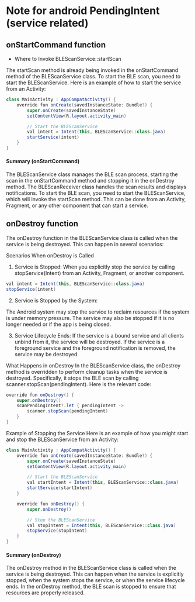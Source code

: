# Note for android PendingIntent (service related)

## onStartCommand function

- Where to Invoke BLEScanService::startScan

The startScan method is already being invoked in the onStartCommand method of the BLEScanService class. To start the BLE scan, you need to start the BLEScanService. Here is an example of how to start the service from an Activity:

```java
class MainActivity : AppCompatActivity() {
    override fun onCreate(savedInstanceState: Bundle?) {
        super.onCreate(savedInstanceState)
        setContentView(R.layout.activity_main)

        // Start the BLEScanService
        val intent = Intent(this, BLEScanService::class.java)
        startService(intent)
    }
}
```

#### Summary (onStartCommand)
The BLEScanService class manages the BLE scan process, starting the scan in the onStartCommand method and stopping it in the onDestroy method.
The BLEScanReceiver class handles the scan results and displays notifications.
To start the BLE scan, you need to start the BLEScanService, which will invoke the startScan method. This can be done from an Activity, Fragment, or any other component that can start a service.


## onDestroy function


The onDestroy function in the BLEScanService class is called when the service is being destroyed. This can happen in several scenarios:

Scenarios When onDestroy is Called
1. Service is Stopped:
When you explicitly stop the service by calling stopService(Intent) from an Activity, Fragment, or another component.

```java
val intent = Intent(this, BLEScanService::class.java)
stopService(intent)
```
2. Service is Stopped by the System:

The Android system may stop the service to reclaim resources if the system is under memory pressure.
The service may also be stopped if it is no longer needed or if the app is being closed.

3. Service Lifecycle Ends:
If the service is a bound service and all clients unbind from it, the service will be destroyed.
If the service is a foreground service and the foreground notification is removed, the service may be destroyed.

What Happens in onDestroy
In the BLEScanService class, the onDestroy method is overridden to perform cleanup tasks when the service is destroyed. Specifically, it stops the BLE scan by calling scanner.stopScan(pendingIntent).
Here is the relevant code:
``` java
override fun onDestroy() {
    super.onDestroy()
    scanPendingIntent?.let { pendingIntent ->
        scanner.stopScan(pendingIntent)
    }
}
```

Example of Stopping the Service
Here is an example of how you might start and stop the BLEScanService from an Activity:
``` java
class MainActivity : AppCompatActivity() {
    override fun onCreate(savedInstanceState: Bundle?) {
        super.onCreate(savedInstanceState)
        setContentView(R.layout.activity_main)

        // Start the BLEScanService
        val startIntent = Intent(this, BLEScanService::class.java)
        startService(startIntent)
    }

    override fun onDestroy() {
        super.onDestroy()

        // Stop the BLEScanService
        val stopIntent = Intent(this, BLEScanService::class.java)
        stopService(stopIntent)
    }
}
```
#### Summary (onDestroy)
The onDestroy method in the BLEScanService class is called when the service is being destroyed. This can happen when the service is explicitly stopped, when the system stops the service, or when the service lifecycle ends. In the onDestroy method, the BLE scan is stopped to ensure that resources are properly released.

